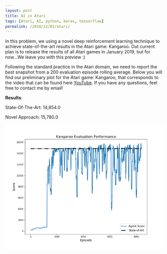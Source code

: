 ```yaml
---
layout: post
title: AI in Atari
tags: [Atari, AI, python, keras, tensorflow]
permalink: /2018/12/02/atari/
---
```



In this problem, we using a novel deep reinforcement learning technique to achieve state-of-the-art results in the Atari game: Kangaroo.
Out current plan is to release the results of all Atari games in January 2019, but for now...We leave you with this preview :)

Following the standard practice in the Atari domain, we need to report the best snapshot from a 200 evaluation episode rolling average.
Below you will find our preliminary plot for the Atari game: Kangaroo, that corresponds to the video that can be found here [YouTube](https://www.youtube.com/watch?v=7NmBjuOyGk8). If you have any questions, feel free to contact me by email!

**Results**:

State-Of-The-Art: 14,854.0

Novel Approach:   15,780.0


![Kangaroo](/img/Atari/Kangaroo.png)

